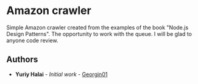 # Amazon crawler

Simple Amazon crawler created from the examples of the book "Node.js Design Patterns". The opportunity to work with the queue. I will be glad to anyone code review.

## Authors

* **Yuriy Halai** - *Initial work* - [Georgin01](https://github.com/Georgin01)